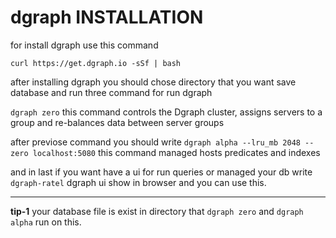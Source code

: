 # dgraph INSTALLATION
for install dgraph use this command <br/>
```
curl https://get.dgraph.io -sSf | bash
```

after installing dgraph you should chose directory that you want save database and run three command for run dgraph

`dgraph zero` this command controls the Dgraph cluster, assigns servers to a group and re-balances data between server groups

after previose command you should write `dgraph alpha --lru_mb 2048 --zero localhost:5080`  this command managed hosts predicates and indexes

and in last if you want have a ui for run queries or managed your db write `dgraph-ratel`  dgraph ui show in browser and you can use this.
___
**tip-1** your database file is exist in directory that `dgraph zero`  and `dgraph alpha` run on this.
